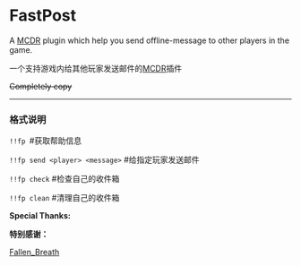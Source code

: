 # FastPost
A [MCDR](https://github.com/Fallen-Breath/MCDReforged) plugin which help you send offline-message to other players in the game.

一个支持游戏内给其他玩家发送邮件的[MCDR](https://github.com/Fallen-Breath/MCDReforged)插件

~~Completely copy~~

--------

### 格式说明

`!!fp `#获取帮助信息

`!!fp send <player> <message>` #给指定玩家发送邮件
  
`!!fp check` #检查自己的收件箱

`!!fp clean` #清理自己的收件箱

**Special Thanks:**

**特别感谢：**

  [Fallen_Breath](https://github.com/Fallen-Breath)
